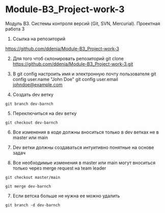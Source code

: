# Module-B3_Project-work-3
Модуль B3. Системы контроля версий (Git, SVN, Mercurial). Проектная работа 3


1) Ссылка на репозиторий

https://github.com/ddenia/Module-B3_Project-work-3

2) Для того чтоб склонировать репозиторий
git clone https://github.com/ddenia/Module-B3_Project-work-3.git

3) В git config настроить имя и электронную почту пользователя
git config user.name  "John Doe"
git config user.email johndoe@example.com

4) Создать dev ветку 

`git branch dev-barnch`

5) Переключиться на dev ветку
 
`git checkout dev-barnch`

6) Все изменения в коде должны вноситься только в  dev ветках не в master или main 

5) Dev ветки должны создаваться интуитивно понятные на основе задач

6) Все необходимые изменения в master или main могут вноситься только через merge request на team leader

`git checkout master/main`

`git merge dev-barnch`

7) Если ветска больше не нужна ее можно удалить

`git branch -d dev-barnch`
